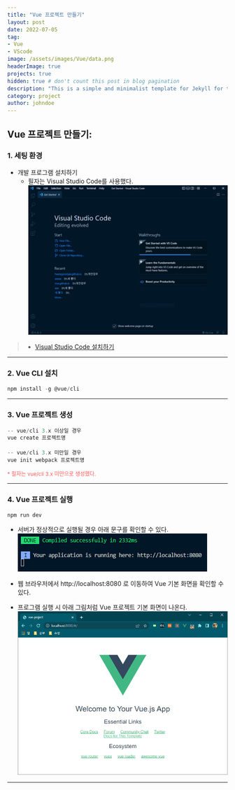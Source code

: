 ```yaml
---
title: "Vue 프로젝트 만들기"
layout: post
date: 2022-07-05
tag: 
- Vue
- VScode
image: /assets/images/Vue/data.png
headerImage: true
projects: true
hidden: true # don't count this post in blog pagination
description: "This is a simple and minimalist template for Jekyll for those who likes to eat noodles."
category: project
author: johndoe
---
```


## Vue 프로젝트 만들기:
### 1. 세팅 환경
* 개발 프로그램 설치하기
    + 필자는 Visual Studio Code를 사용했다.
[![텍스트](/assets/images/Vue/vscode%20%EC%84%A4%EC%B9%98%20%ED%9B%84%20%ED%99%94%EB%A9%B4.PNG)](/assets/images/Vue/vscode%20%EC%84%A4%EC%B9%98%20%ED%9B%84%20%ED%99%94%EB%A9%B4.PNG)
> * [Visual Studio Code 설치하기](https://code.visualstudio.com/ "vscode 설치")

* * *

### 2. Vue CLI 설치
```javascript
npm install -g @vue/cli
```

* * *

### 3. Vue 프로젝트 생성
```javascript
-- vue/cli 3.x 이상일 경우
vue create 프로젝트명

-- vue/cli 3.x 미만일 경우
vue init webpack 프로젝트명
```
<span style="color:#FA5858; font-size:12px">* 필자는 vue/cli 3.x 미만으로 생성했다.</span>

* * *

### 4. Vue 프로젝트 실행
```javascript
npm run dev
```
* 서버가 정상적으로 실행될 경우 아래 문구를 확인할 수 있다.
 ![텍스트](/assets/images/Vue/Vue%20%ED%94%84%EB%A1%9C%EC%A0%9D%ED%8A%B8%20%EC%84%9C%EB%B2%84%20%EC%A3%BC%EC%86%8C.PNG)

 - 웹 브라우저에서 http://localhost:8080 로 이동하여 Vue 기본 화면을 확인할 수 있다.

* 프로그램 실행 시 아래 그림처럼 Vue 프로젝트 기본 화면이 나온다.
![텍스트](/assets/images/Vue/Vue%20%ED%94%84%EB%A1%9C%EC%A0%9D%ED%8A%B8%20%EA%B8%B0%EB%B3%B8%ED%99%94%EB%A9%B4.PNG)

* * *